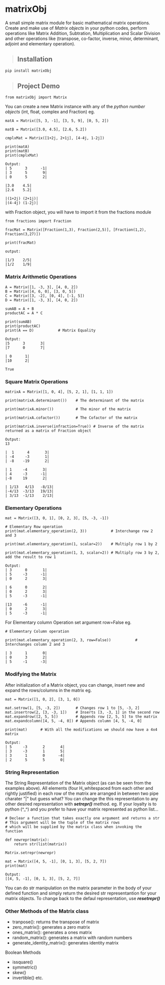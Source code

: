 # matrixObj

 A small simple matrix module for basic mathematical matrix operations. Create and make use of _Matrix objects_ in your python codes, perform operations like
 Matrix Addition, Subtration, Multiplication and Scalar Division and other operations like (transpose, co-factor, inverse, minor, determinant, adjoint and elementary operation).

> ## Installation
```sh
pip install matrixObj
```

> ## Project Demo
```
from matrixObj import Matrix
```
You can create a new Matrix instance with any of the *python number objects* (int, float, complex and Fraction) eg.
```
matA = Matrix([5, 3, -1], [3, 5, 9], [0, 5, 2])

matB = Matrix([3.0, 4.5], [2.6, 5.2])

cmplxMat = Matrix([1+2j, 2+1j], [4-4j, 1-2j])

print(matA)
print(matB)
print(cmplxMat)
```
```
Output:
| 5      3      -1|
| 3      5       9|
| 0      5       2|

|3.0    4.5|
|2.6    5.2|

|(1+2j) (2+1j)|
|(4-4j) (1-2j)|
```
with Fraction object, you will have to import it from the fractions module
```
from fractions import Fraction

fracMat = Matrix([Fraction(1,3), Fraction(2,5)], [Fraction(1,2), Fraction(3,27)])

print(fracMat)
```
```
output:

|1/3    2/5|
|1/2    1/9|
```
### Matrix Arithmetic Operations
```
A = Matrix([1, -3, 3], [4, 0, 2])
B = Matrix([4, 6, 0], [3, 0, 5])
C = Matrix([3, -2], [0, 4], [-1, 5])
D = Matrix([1, -3, 3], [4, 0, 2])

sumAB = A + B
productAC = A * C

print(sumAB)
print(productAC)
print(A == D)           # Matrix Equality
```
```
Output:
|5      3       3|
|7      0       7|

| 0      1|
|10      2|

True
```
### Square Matrix Operations
```
matrixA = Matrix([1, 0, 4], [5, 2, 1], [1, 1, 1])

print(matrixA.determinant())    # The determinant of the matrix

print(matrixA.minor())          # The minor of the matrix

print(matrixA.cofactor())       # The Cofactor of the matrix

print(matrixA.inverse(infraction=True)) # Inverse of the matrix returned as a matrix of Fraction object
```
```
Output:
13

|  1      4       3|
| -4     -3       1|
| -8    -19       2|

| 1     -4       3|
| 4     -3      -1|
|-8     19       2|

| 1/13   4/13   -8/13|
|-4/13  -3/13   19/13|
| 3/13  -1/13    2/13|
```
### Elementary Operations
```
mat = Matrix([3, 0, 1], [0, 2, 3], [5, -3, -1])

# Elementary Row operation
print(mat.elementary_operation(2, 3))           # Interchange row 2 and 3

print(mat.elementary_operation(1, scalar=2))    # Multiply row 1 by 2

print(mat.elementary_operation(1, 3, scalar=2)) # Multiply row 3 by 2, add the result to row 1
```
```
Output:
| 3      0       1|
| 5     -3      -1|
| 0      2       3|

| 6      0       2|
| 0      2       3|
| 5     -3      -1|

|13     -6      -1|
| 0      2       3|
| 5     -3      -1|
```
For Elementary column Operation set argument row=False eg.
```
# Elementary Column operation

print(mat.elementary_operation(2, 3, row=False))           # Interchanges column 2 and 3
```
```
| 3      1       0|
| 0      3       2|
| 5     -1      -3|
````

### Modifying the Matrix
After initialization of a Matrix object, you can change, insert new and expand the rows/columns in the matrix eg.
```
mat = Matrix([1, 0, 2], [3, 1, 0])

mat.setrow(1, [5, -3, 2])       # Changes row 1 to [5, -3, 2]
mat.insertrow(2, [3, -3, 1])    # Inserts [3, -3, 1] in the second row
mat.expandrow([2, 5, 5])        # Appends row [2, 5, 5] to the matrix
mat.expandcolumn([4, 5, -4, 0]) # Appends column [4, 5, -4, 0]

print(mat)      # With all the modifications we should now have a 4x4 matrix
```
```
Output:
| 5     -3       2       4|
| 3     -3       1       5|
| 3      1       0      -4|
| 2      5       5       0|

```
###  String Representation
The String Representation of the Matrix object (as can be seen from the examples above). All elements (four H_whitespaced from each other and rightly justified) in each row of the matrix are arranged in between two pipe charater "|" but guess what? You can change the this representation to any other desired representation with **_setrepr()_** method. eg. If your loyalty is to python (^_^) and you prefer to have your matrix represented as python list...
```
# Declear a function that takes exactly one argument and returns a str
# This argument will be the tuple of the matrix rows
# which will be supplied by the matrix class when invoking the function

def newrepr(matrix):
    return str(list(matrix))

Matrix.setrepr(newrepr)

mat = Matrix([4, 5, -1], [0, 1, 3], [5, 2, 7])
print(mat)
```
```
Output:
[[4, 5, -1], [0, 1, 3], [5, 2, 7]]
```
You can do str manipulation on the matrix parameter in the body of your defined function and simply return the desired str representantion for your matrix objects. To change back to the defaul representation, use **_resetrepr()_**

### Other Methods of the Matrix class
- tranpose(): returns the transpose of matrix
- zero_matrix(): generates a zero matrix
- ones_matrix(): generates a ones matrix
- random_matrix(): generates a matrix with random numbers
- generate_identity_matrix(): generates identity matrix

Boolean Methods
- issquare()
- symmetric()
- skew()
- invertible()  etc.